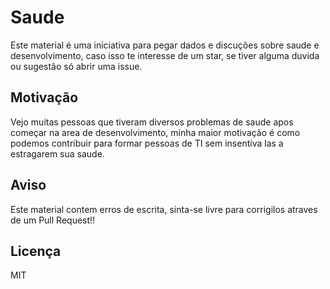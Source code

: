 # Saude

Este material é uma iniciativa para pegar dados e discuções sobre saude e desenvolvimento, caso isso te interesse de um star,
se tiver alguma duvida ou sugestão só abrir uma issue.

## Motivação

Vejo muitas pessoas que tiveram diversos problemas de saude apos começar na area de desenvolvimento, minha maior motivação é como podemos contribuir para formar pessoas de TI sem insentiva las a estragarem sua saude.

## Aviso

Este material contem erros de escrita, sinta-se livre para corrigilos atraves de um Pull Request!!

## Licença 

MIT

